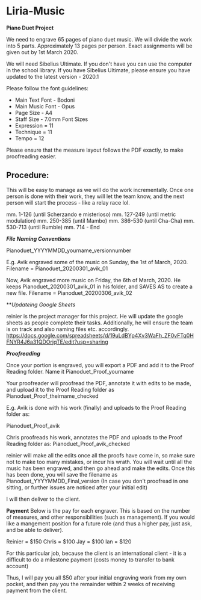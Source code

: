 # Liria-Music
**Piano Duet Project**

We need to engrave 65 pages of piano duet music.
We will divide the work into 5 parts. Approximately 13 pages per person. Exact assignments will be given out by 1st March 2020. 

We will need Sibelius Ultimate. If you don't have you can use the computer in the school library. If you have Sibelius Ultimate, please ensure you have updated to the latest version - 2020.1

Please follow the font guidelines:

- Main Text Font - Bodoni
- Main Music Font - Opus
- Page Size - A4
- Staff Size - 7.0mm
Font Sizes
- Expression = 11
- Technique = 11
- Tempo = 12

Please ensure that the measure layout follows the PDF exactly, to make proofreading easier. 

## Procedure:

This will be easy to manage as we will do the work incrementally. Once one person is done with their work, they will let the team know, and the next person will start the process - like a relay race lol.

mm. 1-126 (until Scherzando e misterioso)
mm. 127-249 (until metric modulation)
mm. 250-385 (until Mambo)
mm. 386-530 (until Cha-Cha)
mm. 530-713 (until Rumble)
mm. 714 - End 

***File Naming Conventions***

Pianoduet_YYYYMMDD_yourname_versionnumber

E.g. Avik engraved some of the music on Sunday, the 1st of March, 2020. 
Filename = Pianoduet_20200301_avik_01

Now, Avik engraved more music on Friday, the 6th of March, 2020. He keeps Pianoduet_20200301_avik_01 in his folder, and SAVES AS to create a new file. 
Filename = Pianoduet_20200306_avik_02

***Updateing Google Sheets*

reinier is the project manager for this project. He will update the google sheets as people complete their tasks. Additionally, he will ensure the team is on track and also naming files etc. accordingly. 
https://docs.google.com/spreadsheets/d/19uLdBYp4Xv3WaFh_ZF0vFTq0HFNYR4J6a31QDOrjqTE/edit?usp=sharing

***Proofreading***

Once your portion is engraved, you will export a PDF and add it to the Proof Reading folder. Name it
Pianoduet_Proof_yourname

Your proofreader will proofread the PDF, annotate it with edits to be made, and upload it to the Proof Reading folder as
Pianoduet_Proof_theirname_checked

E.g. Avik is done with his work (finally) and uploads to the Proof Reading folder as:

Pianoduet_Proof_avik

Chris proofreads his work, annotates the PDF and uploads to the Proof Reading folder as:
Pianoduet_Proof_avik_checked

reinier will make all the edits once all the proofs have come in, so make sure not to make too many mistakes, or incur his wrath. You will wait until all the music has been engraved, and then go ahead and make the edits. Once this has been done, you will save the filename as
Pianoduet_YYYYMMDD_Final_version 
(In case you don't proofread in one sitting, or further issues are noticed after your initial edit)

I will then deliver to the client. 

**Payment**
Below is the pay for each engraver. This is based on the number of measures, and other responsibilities (such as management). If you would like a mangement position for a future role (and thus a higher pay, just ask, and be able to deliver).

Reinier = $150
Chris = $100
Jay = $100
Ian = $120

For this particular job, because the client is an international client - it is a difficult to do a milestone payment (costs money to transfer to bank account)

Thus, I will pay you all $50 after your initial engraving work from my own pocket, and then pay you the remainder within 2 weeks of receiving payment from the client. 





